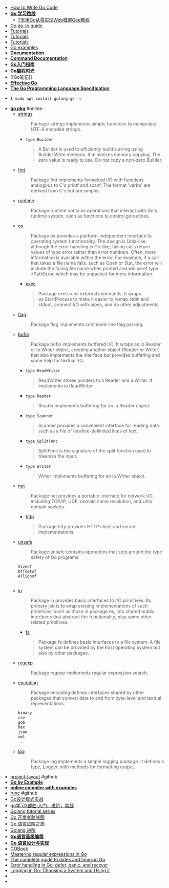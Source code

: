 - [How to Write Go Code](https://go.dev/doc/code)
- [**Go 学习路线**](https://github.com/rosedblabs/go-learning)
  - [7天用Go从零实现Web框架Gee教程](https://geektutu.com/post/gee.html)
- [Go go-to guide](https://yourbasic.org/golang/)
- [Tutorials](https://go.dev/doc/tutorial/)
- [Tutorials](https://zetcode.com/all/#go)
- [Tutorials](https://tutorialedge.net/course/golang/)
- [Go examples](https://www.dotnetperls.com/s#go)
- [**Documentation**](https://go.dev/doc/)
- [**Command Documentation**](https://go.dev/doc/cmd)
- [**Go入门指南**](https://go.timpaik.top/)
- [**Go编程时光**](https://golang.iswbm.com/index.html)
- [[Go笔记]]
- [**Effective Go**](https://go.dev/doc/effective_go)
- [**The Go Programming Language Specification**](https://go.dev/ref/spec)
- ```bash
  $ sudo apt install golang-go -y
  ```
- [**go pkg**](https://pkg.go.dev/) #online
  - [strings](https://pkg.go.dev/strings)
    > Package strings implements simple functions to manipulate UTF-8 encoded strings.
    - `type Builder`
      > A Builder is used to efficiently build a string using Builder.Write methods. It minimizes memory copying. The zero value is ready to use. Do not copy a non-zero Builder.
  - [fmt](https://pkg.go.dev/fmt)
    > Package fmt implements formatted I/O with functions analogous to C's printf and scanf. The format 'verbs' are derived from C's but are simpler.
  - [runtime](https://pkg.go.dev/runtime)
    > Package runtime contains operations that interact with Go's runtime system, such as functions to control goroutines.
  - [os](https://pkg.go.dev/os)
    > Package os provides a platform-independent interface to operating system functionality. The design is Unix-like, although the error handling is Go-like; failing calls return values of type error rather than error numbers. Often, more information is available within the error. For example, if a call that takes a file name fails, such as Open or Stat, the error will include the failing file name when printed and will be of type *PathError, which may be unpacked for more information.
    - [exec](https://pkg.go.dev/os/exec)
      > Package exec runs external commands. It wraps os.StartProcess to make it easier to remap stdin and stdout, connect I/O with pipes, and do other adjustments.
  - [flag](https://pkg.go.dev/flag)
    > Package flag implements command-line flag parsing.
  - [bufio](https://pkg.go.dev/bufio)
    > Package bufio implements buffered I/O. It wraps an io.Reader or io.Writer object, creating another object (Reader or Writer) that also implements the interface but provides buffering and some help for textual I/O.
    - `type ReadWriter`
      > ReadWriter stores pointers to a Reader and a Writer. It implements io.ReadWriter.
    - `type Reader`
      > Reader implements buffering for an io.Reader object.
    - `type Scanner`
      > Scanner provides a convenient interface for reading data such as a file of newline-delimited lines of text. 
    - `type SplitFunc`
      > SplitFunc is the signature of the split function used to tokenize the input. 
    - `type Writer`
      > Writer implements buffering for an io.Writer object.
  - [net](https://pkg.go.dev/net)
    > Package net provides a portable interface for network I/O, including TCP/IP, UDP, domain name resolution, and Unix domain sockets.
    - [http](https://pkg.go.dev/net/http@go1.22.1)
      > Package http provides HTTP client and server implementations.
  - [unsafe](https://pkg.go.dev/unsafe)
    > Package unsafe contains operations that step around the type safety of Go programs.
    ```go
    Sizeof
    Offsetof
    Allignof
    ...
    ```
  - [io](https://pkg.go.dev/io)
    > Package io provides basic interfaces to I/O primitives. Its primary job is to wrap existing implementations of such primitives, such as those in package os, into shared public interfaces that abstract the functionality, plus some other related primitives.
    - [fs](https://pkg.go.dev/io/fs)
      > Package fs defines basic interfaces to a file system. A file system can be provided by the host operating system but also by other packages.
  - [regexp](https://pkg.go.dev/regexp)
    > Package regexp implements regular expression search.
  - [encoding](https://pkg.go.dev/encoding)
    > Package encoding defines interfaces shared by other packages that convert data to and from byte-level and textual representations.
    ```go
    binary
    csv
    gob
    hex
    json
    xml
    ...
    ```
  - [log](https://pkg.go.dev/log)
    > Package log implements a simple logging package. It defines a type, Logger, with methods for formatting output. 
- [project-layout](https://github.com/golang-standards/project-layout) #github
- [**Go by Example**](https://gobyexample.com/)
- [**online compiler with examples**](https://goplay.tools/)
- [runc](https://github.com/opencontainers/runc) #github
- [Go设计模式实战](https://tigerb.cn/go/#/patterns/template)
- [go学习3部曲:入门，进阶，实战](https://www.kancloud.cn/gofor/golang-learn/2571648)
- [Golang tutorial series](https://golangbot.com/learn-golang-series/)
- [Go 开发者路线图](https://github.com/debuginn/golang-developer-roadmap-cn?tab=readme-ov-file)
- [Go 语言进阶之旅](https://golang1.eddycjy.com/)
- [Golang 进阶](https://github.com/weirubo/intermediate_go?tab=readme-ov-file)
- [**Go语言高级编程**](https://chai2010.cn/advanced-go-programming-book/index.html)
- [**Go 语言设计与实现**](https://draveness.me/golang/)
- [GOBook](https://github.com/hapi666/GOBook)
- [Mastering regular expressions in Go](https://www.honeybadger.io/blog/a-definitive-guide-to-regular-expressions-in-go/)
- [The complete guide to dates and times in Go](https://www.honeybadger.io/blog/complete-guide-to-dates-and-times-in-go/)
- [Error handling in Go: defer, panic, and recover](https://www.honeybadger.io/blog/go-exception-handling/)
- [Logging in Go: Choosing a System and Using it](https://www.honeybadger.io/blog/golang-logging/)
- []()
- []()